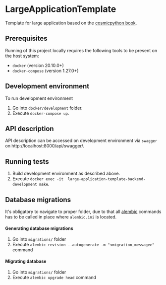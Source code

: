 # LargeApplicationTemplate

Template for large application based on the 
[cosmicpython book](https://github.com/cosmicpython/book).

## Prerequisites

Running of this project locally requires the following tools to be
present on the host system:

* `docker` (version 20.10.0+)
* `docker-compose` (version 1.27.0+)

## Development environment

To run development environment
1. Go into `docker/development` folder.
2. Execute `docker-compose up`.

## API description

API description can be accessed on development environment via `swagger` on 
http://localhost:8000/api/swagger/.

## Running tests

1. Build development environment as described above.
2. Execute `docker exec -it  large-application-template-backend-development make`.

## Database migrations

It's obligatory to navigate to proper folder,
due to that all
[alembic](https://alembic.sqlalchemy.org/en/latest/) commands
has to be called in place where `alembic.ini` is located.

#### Generating database migrations

1. Go into `migrations/` folder
2. Execute `alembic revision --autogenerate -m "<migration_message>"` command

#### Migrating database

1. Go into `migrations/` folder
2. Execute `alembic upgrade head` command
